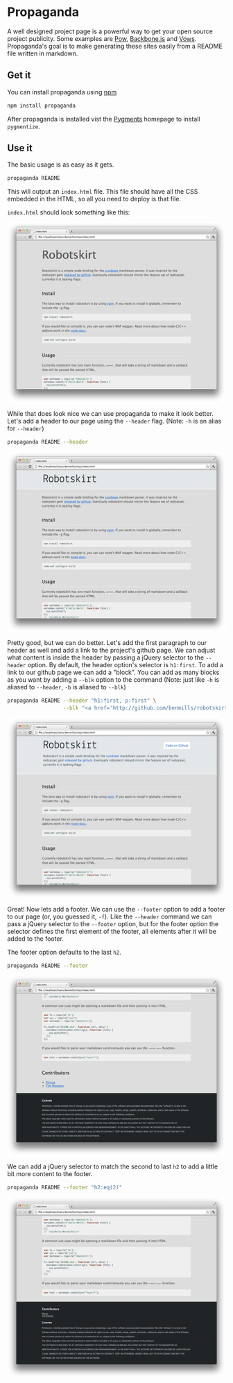 Propaganda
=============================

A well designed project page is a powerful way to get your open source project publicity. Some examples are [Pow](http://pow.cx/), [Backbone.js](http://documentcloud.github.com/backbone/) and [Vows](http://vowsjs.org/). Propaganda's goal is to make generating these sites easily from a README file written in markdown.

Get it
-----------------------------

You can install propaganda using [npm](http://npmjs.org/)

```bash
npm install propaganda
```

After propaganda is installed vist the [Pygments](http://pygments.org/) homepage to install `pygmentize`.

Use it
----------------------------

The basic usage is as easy as it gets.

```bash
propaganda README
```

This will output an `index.html` file. This file should have all the CSS embedded in the HTML, so all you need to deploy is that file.

`index.html` should look something like this:

<img src="https://github.com/benmills/propaganda/raw/master/images/simple.png">

While that does look nice we can use propaganda to make it look better. Let's add a header to our page using the `--header` flag. (Note: `-h` is an alias for `--header`)

```bash
propaganda README --header
```

<img src="https://github.com/benmills/propaganda/raw/master/images/header.png">

Pretty good, but we can do better. Let's add the first paragraph to our header as well and add a link to the project's github page. We can adjust what content is inside the header by passing a jQuery selector to the `--header` option. By default, the header option's selector is `h1:first`. To add a link to our github page we can add a "block". You can add as many blocks as you want by adding a `--blk` option to the command (Note: just like `-h` is aliased to `--header`, `-b` is aliased to `--blk`)


```bash
propaganda README --header "h1:first, p:first" \
                  --blk "<a href='http://github.com/benmills/robotskirt'>Code on Github</a>"
```

<img src="https://github.com/benmills/propaganda/raw/master/images/header-complex.png">

Great! Now lets add a footer. We can use the `--footer` option to add a footer to our page (or, you guessed it, `-f`). Like the `--header` command we can pass a jQuery selector to the `--footer` option, but for the footer option the selector defines the first element of the footer, all elements after it will be added to the footer.

The footer option defaults to the last `h2`.

```bash
propaganda README --footer
```

<img src="https://github.com/benmills/propaganda/raw/master/images/footer.png">

We can add a jQuery selector to match the second to last `h2` to add a little bit more content to the footer.

```bash
propaganda README --footer "h2:eq(2)"
```

<img src="https://github.com/benmills/propaganda/raw/master/images/footer-complex.png">
